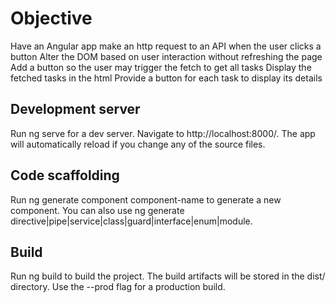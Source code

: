 # Objective

Have an Angular app make an http request to an API when the user clicks a button
Alter the DOM based on user interaction without refreshing the page
Add a button so the user may trigger the fetch to get all tasks
Display the fetched tasks in the html
Provide a button for each task to display its details

## Development server

Run ng serve for a dev server. Navigate to http://localhost:8000/. The app will automatically reload if you change any of the source files.

## Code scaffolding

Run ng generate component component-name to generate a new component. You can also use ng generate directive|pipe|service|class|guard|interface|enum|module.

## Build

Run ng build to build the project. The build artifacts will be stored in the dist/ directory. Use the --prod flag for a production build.

